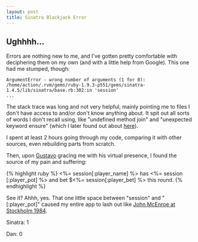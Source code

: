 ```yaml
---
layout: post
title: Sinatra Blackjack Error
---
```


## Ughhhh...

Errors are nothing new to me, and I've gotten pretty comfortable with deciphering them on my own (and with a little help from Google). This one had me stumped, though: 

```
ArgumentError - wrong number of arguments (1 for 0): 
/home/action/.rvm/gems/ruby-1.9.3-p551/gems/sinatra-1.4.5/lib/sinatra/base.rb:302:in 'session'
...
```

The stack trace was long and not very helpful, mainly pointing me to files I don't have access to and/or don't know anything about. It spit out all sorts of words I don't recall using, like "undefined method join" and "unexpected keyword ensure" (which I later found out about <a href="http://www.skorks.com/2009/09/ruby-exceptions-and-exception-handling/" target="_blank">here</a>).

I spent at least 2 hours going through my code, comparing it with other sources, even rebuilding parts from scratch.

Then, upon <a href="//github.com/staycreativedesign" target="_blank">Gustavo</a> gracing me with his virtual presence, I found the source of my pain and suffering:

{% highlight ruby %}
<%= session[:player_name] %> has <%= session [:player_pot] %> and bet $<%= session[:player_bet] %> this round.
{% endhighlight %}

See it? Ahhh, yes. That one little space between "session" and "[:player_pot]" caused my entire app to lash out like <a href="//www.youtube.com/watch?v=C8Nyc9jzSDg" target="_blank">John McEnroe at Stockholm 1984</a>.

Sinatra: 1

Dan: 0
